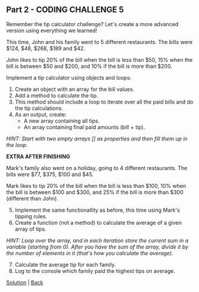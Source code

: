 ## Part 2 - CODING CHALLENGE 5

Remember the tip calculator challenge? Let's create a more advanced version using everything we learned!

This time, John and his family went to 5 different restaurants. The bills were $124, $48, $268, $189 and $42.

John likes to tip 20% of the bill when the bill is less than $50, 15% when the bill is between $50 and $200, and 10% if the bill is more than $200.

Implement a tip calculator using objects and loops:
1. Create an object with an array for the bill values.
2. Add a method to calculate the tip.
3. This method should include a loop to iterate over all the paid bills and do the tip calculations.
4. As an output, create:
    * A new array containing all tips.
    * An array containing final paid amounts (bill + tip).

_HINT: Start with two empty arrays [] as properties and then fill them up in the loop_.

**EXTRA AFTER FINISHING**

Mark's family also went on a holiday, going to 4 different restaurants. The bills were $77, $375, $100 and $45.

Mark likes to tip 20% of the bill when the bill is less than $100, 10% when the bill is between $100 and $300, and 25% if the bill is more than $300 (different than John).

5. Implement the same functionallity as before, this time using Mark's tipping rules.
6. Create a function (not a method) to calculate the average of a given array of tips. 

_HINT: Loop over the array, and in each iteration store the current sum in a variable (starting from 0). After you have the sum of the array, divide it by the number of elements in it (that's how you calculate the average)._

7. Calculate the average tip for each family.
8. Log to the console which family paid the highest tips on average.

[Solution](challenge-05.js) | [Back](../../README.md)
